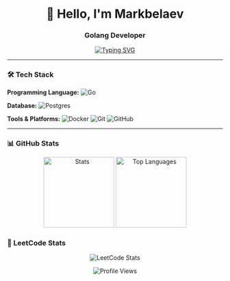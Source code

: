 <h1 align="center">👋 Hello, I'm Markbelaev</h1>
<h3 align="center">Golang Developer</h3>

<p align="center">
  <a href="https://git.io/typing-svg">
    <img src="https://readme-typing-svg.demolab.com?font=Fira+Code&pause=1000&color=22D3EE&center=true&vCenter=true&width=435&lines=Writing+clean+and+efficient+code;Building+reliable+backend+systems;Always+learning+new+things" alt="Typing SVG" />
  </a>
</p>

---

### 🛠️ Tech Stack

**Programming Language:**
![Go](https://img.shields.io/badge/Go-00ADD8?style=for-the-badge&logo=go&logoColor=white)

**Database:**
![Postgres](https://img.shields.io/badge/PostgreSQL-4169E1?style=for-the-badge&logo=postgresql&logoColor=white)

**Tools & Platforms:**
![Docker](https://img.shields.io/badge/Docker-2496ED?style=for-the-badge&logo=docker&logoColor=white)
![Git](https://img.shields.io/badge/Git-F05032?style=for-the-badge&logo=git&logoColor=white)
![GitHub](https://img.shields.io/badge/GitHub-181717?style=for-the-badge&logo=github&logoColor=white)

---

### 📊 GitHub Stats

<p align="center">
  <img src="https://github-readme-stats.vercel.app/api?username=markbelaev&show_icons=true&theme=nightowl&hide_border=true" alt="Stats" height="165"/>
  <img src="https://github-readme-stats.vercel.app/api/top-langs/?username=markbelaev&layout=compact&theme=nightowl&hide_border=true&langs_count=6" alt="Top Languages" height="165"/>
</p>

### 🧠 LeetCode Stats

<p align="center">
  <img src="https://leetcard.jacoblin.cool/markbelaev?theme=dark&font=Abel&ext=contest" alt="LeetCode Stats" />
</p>

<p align="center">
  <img src="https://komarev.com/ghpvc/?username=markbelaev&style=flat-square&color=blue" alt="Profile Views"/>
</p>
